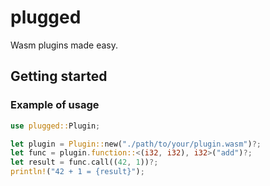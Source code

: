 # plugged
Wasm plugins made easy.

## Getting started

### Example of usage
```rust
use plugged::Plugin;

let plugin = Plugin::new("./path/to/your/plugin.wasm")?;
let func = plugin.function::<(i32, i32), i32>("add")?;
let result = func.call((42, 1))?;
println!("42 + 1 = {result}");
```

